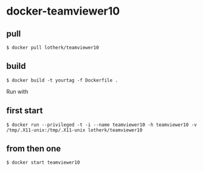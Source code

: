 # docker-teamviewer10

## pull
```
$ docker pull lotherk/teamviewer10
```

## build
```
$ docker build -t yourtag -f Dockerfile . 
```

Run with 

## first start
```
$ docker run --privileged -t -i --name teamviewer10 -h teamviewer10 -v /tmp/.X11-unix:/tmp/.X11-unix lotherk/teamviewer10
```

## from then one
```
$ docker start teamviewer10
```

